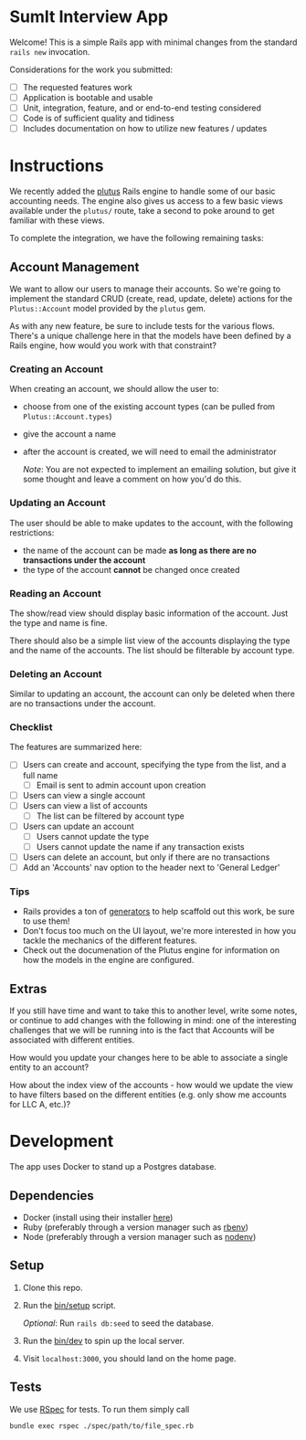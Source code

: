 # SumIt Interview App

Welcome! This is a simple Rails app with minimal changes from the standard `rails new` invocation.

Considerations for the work you submitted:
- [ ] The requested features work
- [ ] Application is bootable and usable
- [ ] Unit, integration, feature, and or end-to-end testing considered
- [ ] Code is of sufficient quality and tidiness
- [ ] Includes documentation on how to utilize new features / updates

# Instructions
We recently added the [plutus](https://github.com/mbulat/plutus) Rails engine to handle some of our basic accounting needs. The engine also gives us access to a few basic views available under the `plutus/` route, take a second to poke around to get familiar with these views.

To complete the integration, we have the following remaining tasks:

## Account Management

We want to allow our users to manage their accounts. So we're going to implement the standard CRUD (create, read, update, delete) actions for the `Plutus::Account` model provided by the `plutus` gem.

As with any new feature, be sure to include tests for the various flows. There's a unique challenge here in that the models have been defined by a Rails engine, how would you work with that constraint?

### Creating an Account

When creating an account, we should allow the user to:

* choose from one of the existing account types (can be pulled from `Plutus::Account.types`)
* give the account a name
* after the account is created, we will need to email the administrator

    _Note_: You are not expected to implement an emailing solution, but give it some thought and leave a comment on how you'd do this.

### Updating an Account

The user should be able to make updates to the account, with the following restrictions:
* the name of the account can be made **as long as there are no transactions under the account**
* the type of the account **cannot** be changed once created

### Reading an Account

The show/read view should display basic information of the account. Just the type and name is fine.

There should also be a simple list view of the accounts displaying the type and the name of the accounts. The list should be filterable by account type.

### Deleting an Account

Similar to updating an account, the account can only be deleted when there are no transactions under the account.

### Checklist

The features are summarized here:

- [ ] Users can create and account, specifying the type from the list, and a full name
  - [ ] Email is sent to admin account upon creation
- [ ] Users can view a single account
- [ ] Users can view a list of accounts
  - [ ] The list can be filtered by account type
- [ ] Users can update an account
  - [ ] Users cannot update the type
  - [ ] Users cannot update the name if any transaction exists
- [ ] Users can delete an account, but only if there are no transactions
- [ ] Add an 'Accounts' nav option to the header next to 'General Ledger'

### Tips

* Rails provides a ton of [generators](https://guides.rubyonrails.org/command_line.html#bin-rails-generate) to help scaffold out this work, be sure to use them!
* Don't focus too much on the UI layout, we're more interested in how you tackle the mechanics of the different features.
* Check out the documenation of the Plutus engine for information on how the models in the engine are configured.

## Extras

If you still have time and want to take this to another level, write some notes, or continue to add changes with the following in mind: one of the interesting challenges that we will be running into is the fact that Accounts will be associated with different entities.

How would you update your changes here to be able to associate a single entity to an account?

How about the index view of the accounts - how would we update the view to have filters based on the different entities (e.g. only show me accounts for LLC A, etc.)?

# Development

The app uses Docker to stand up a Postgres database.

## Dependencies

* Docker (install using their installer [here](https://docs.docker.com/get-docker/))
* Ruby (preferably through a version manager such as [rbenv](https://github.com/rbenv/rbenv))
* Node (preferably through a version manager such as [nodenv](https://github.com/nodenv/nodenv))

## Setup

1. Clone this repo.
2. Run the [bin/setup]() script.

    _Optional_: Run `rails db:seed` to seed the database.

3. Run the [bin/dev]() to spin up the local server.
4. Visit `localhost:3000`, you should land on the home page.

## Tests

We use [RSpec](https://rspec.info/) for tests. To run them simply call

```shell
bundle exec rspec ./spec/path/to/file_spec.rb
```
